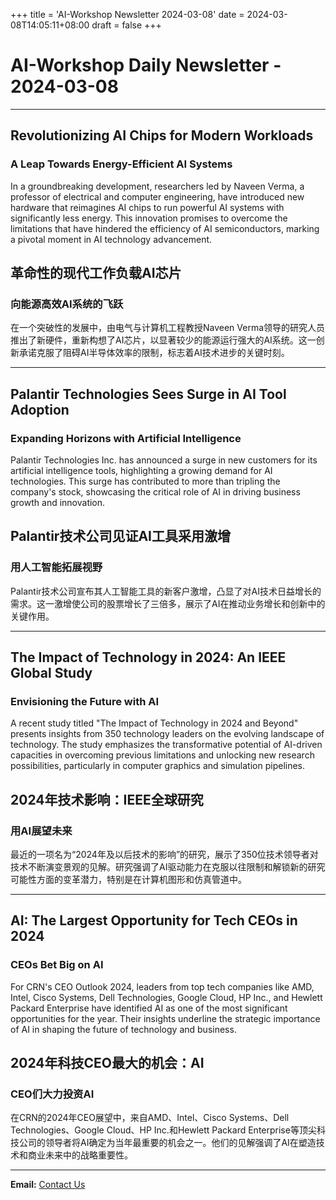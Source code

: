 +++
title = 'AI-Workshop Newsletter 2024-03-08'
date = 2024-03-08T14:05:11+08:00
draft = false
+++
# AI-Workshop Daily Newsletter - 2024-03-08

---

## Revolutionizing AI Chips for Modern Workloads

### A Leap Towards Energy-Efficient AI Systems

In a groundbreaking development, researchers led by Naveen Verma, a professor of electrical and computer engineering, have introduced new hardware that reimagines AI chips to run powerful AI systems with significantly less energy. This innovation promises to overcome the limitations that have hindered the efficiency of AI semiconductors, marking a pivotal moment in AI technology advancement.

## 革命性的现代工作负载AI芯片

### 向能源高效AI系统的飞跃

在一个突破性的发展中，由电气与计算机工程教授Naveen Verma领导的研究人员推出了新硬件，重新构想了AI芯片，以显著较少的能源运行强大的AI系统。这一创新承诺克服了阻碍AI半导体效率的限制，标志着AI技术进步的关键时刻。

---

## Palantir Technologies Sees Surge in AI Tool Adoption

### Expanding Horizons with Artificial Intelligence

Palantir Technologies Inc. has announced a surge in new customers for its artificial intelligence tools, highlighting a growing demand for AI technologies. This surge has contributed to more than tripling the company's stock, showcasing the critical role of AI in driving business growth and innovation.

## Palantir技术公司见证AI工具采用激增

### 用人工智能拓展视野

Palantir技术公司宣布其人工智能工具的新客户激增，凸显了对AI技术日益增长的需求。这一激增使公司的股票增长了三倍多，展示了AI在推动业务增长和创新中的关键作用。

---

## The Impact of Technology in 2024: An IEEE Global Study

### Envisioning the Future with AI

A recent study titled "The Impact of Technology in 2024 and Beyond" presents insights from 350 technology leaders on the evolving landscape of technology. The study emphasizes the transformative potential of AI-driven capacities in overcoming previous limitations and unlocking new research possibilities, particularly in computer graphics and simulation pipelines.

## 2024年技术影响：IEEE全球研究

### 用AI展望未来

最近的一项名为“2024年及以后技术的影响”的研究，展示了350位技术领导者对技术不断演变景观的见解。研究强调了AI驱动能力在克服以往限制和解锁新的研究可能性方面的变革潜力，特别是在计算机图形和仿真管道中。

---

## AI: The Largest Opportunity for Tech CEOs in 2024

### CEOs Bet Big on AI

For CRN's CEO Outlook 2024, leaders from top tech companies like AMD, Intel, Cisco Systems, Dell Technologies, Google Cloud, HP Inc., and Hewlett Packard Enterprise have identified AI as one of the most significant opportunities for the year. Their insights underline the strategic importance of AI in shaping the future of technology and business.

## 2024年科技CEO最大的机会：AI

### CEO们大力投资AI

在CRN的2024年CEO展望中，来自AMD、Intel、Cisco Systems、Dell Technologies、Google Cloud、HP Inc.和Hewlett Packard Enterprise等顶尖科技公司的领导者将AI确定为当年最重要的机会之一。他们的见解强调了AI在塑造技术和商业未来中的战略重要性。

---

**Email:** [Contact Us](mailto:ai-workshop-newsletter@devctr.xyz)